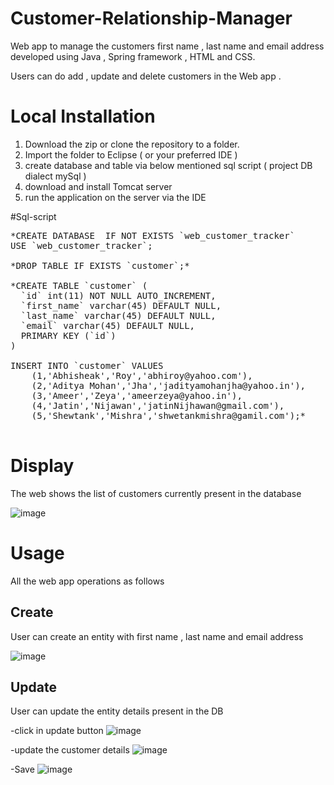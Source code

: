 # Customer-Relationship-Manager
Web app to manage the customers first name , last name and email address developed using Java , Spring framework , HTML and CSS.

Users can do add , update and delete customers in the Web app .

# Local Installation
  1. Download the zip or clone the repository to a folder.
  2. Import the folder to Eclipse ( or your preferred IDE )
  3. create database and table via below mentioned sql script ( project DB dialect mySql )
  4. download and install Tomcat server 
  5. run the application on the server via the IDE


#Sql-script 
<pre>
*CREATE DATABASE  IF NOT EXISTS `web_customer_tracker` 
USE `web_customer_tracker`;
 
*DROP TABLE IF EXISTS `customer`;*

*CREATE TABLE `customer` (
  `id` int(11) NOT NULL AUTO_INCREMENT,
  `first_name` varchar(45) DEFAULT NULL,
  `last_name` varchar(45) DEFAULT NULL,
  `email` varchar(45) DEFAULT NULL,
  PRIMARY KEY (`id`)
) 

INSERT INTO `customer` VALUES 
	(1,'Abhisheak','Roy','abhiroy@yahoo.com'),
	(2,'Aditya Mohan','Jha','jadityamohanjha@yahoo.in'),
	(3,'Ameer','Zeya','ameerzeya@yahoo.in'),
	(4,'Jatin','Nijawan','jatinNijhawan@gmail.com'),
	(5,'Shewtank','Mishra','shwetankmishra@gamil.com');*

</pre>

# Display

The web shows the list of customers currently present in the database

![image](https://user-images.githubusercontent.com/82048817/167897262-d63aeaa6-e0d4-44a3-ba73-4330c3cc28f2.png)


# Usage

All the web app operations as follows

## Create
User can create an entity with first name , last name and email address

![image](https://user-images.githubusercontent.com/82048817/167896007-d9e6de0e-4131-4206-9c6d-923e032d4e20.png)

## Update
User can update the entity details present in the DB

-click in update button
![image](https://user-images.githubusercontent.com/82048817/167897592-2cb54896-9896-4c4b-902b-2cc0e95e495c.png)

-update the customer details
![image](https://user-images.githubusercontent.com/82048817/167898578-83d1d82a-1dff-4148-915c-b2385fa84712.png)

-Save
![image](https://user-images.githubusercontent.com/82048817/167898812-42b70032-f8fc-4ed5-b7fa-606aaca276ab.png)


